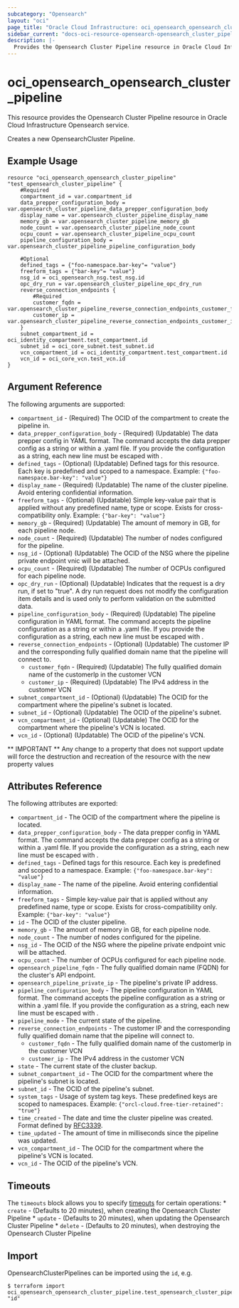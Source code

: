 ```yaml
---
subcategory: "Opensearch"
layout: "oci"
page_title: "Oracle Cloud Infrastructure: oci_opensearch_opensearch_cluster_pipeline"
sidebar_current: "docs-oci-resource-opensearch-opensearch_cluster_pipeline"
description: |-
  Provides the Opensearch Cluster Pipeline resource in Oracle Cloud Infrastructure Opensearch service
---
```


# oci_opensearch_opensearch_cluster_pipeline
This resource provides the Opensearch Cluster Pipeline resource in Oracle Cloud Infrastructure Opensearch service.

Creates a new OpensearchCluster Pipeline.


## Example Usage

```hcl
resource "oci_opensearch_opensearch_cluster_pipeline" "test_opensearch_cluster_pipeline" {
	#Required
	compartment_id = var.compartment_id
	data_prepper_configuration_body = var.opensearch_cluster_pipeline_data_prepper_configuration_body
	display_name = var.opensearch_cluster_pipeline_display_name
	memory_gb = var.opensearch_cluster_pipeline_memory_gb
	node_count = var.opensearch_cluster_pipeline_node_count
	ocpu_count = var.opensearch_cluster_pipeline_ocpu_count
	pipeline_configuration_body = var.opensearch_cluster_pipeline_pipeline_configuration_body

	#Optional
	defined_tags = {"foo-namespace.bar-key"= "value"}
	freeform_tags = {"bar-key"= "value"}
	nsg_id = oci_opensearch_nsg.test_nsg.id
	opc_dry_run = var.opensearch_cluster_pipeline_opc_dry_run
	reverse_connection_endpoints {
		#Required
		customer_fqdn = var.opensearch_cluster_pipeline_reverse_connection_endpoints_customer_fqdn
		customer_ip = var.opensearch_cluster_pipeline_reverse_connection_endpoints_customer_ip
	}
	subnet_compartment_id = oci_identity_compartment.test_compartment.id
	subnet_id = oci_core_subnet.test_subnet.id
	vcn_compartment_id = oci_identity_compartment.test_compartment.id
	vcn_id = oci_core_vcn.test_vcn.id
}
```

## Argument Reference

The following arguments are supported:

* `compartment_id` - (Required) The OCID of the compartment to create the pipeline in.
* `data_prepper_configuration_body` - (Required) (Updatable) The data prepper config in YAML format. The command accepts the data prepper config as a string or within a .yaml file. If you provide the configuration as a string, each new line must be escaped with \. 
* `defined_tags` - (Optional) (Updatable) Defined tags for this resource. Each key is predefined and scoped to a namespace. Example: `{"foo-namespace.bar-key": "value"}` 
* `display_name` - (Required) (Updatable) The name of the cluster pipeline. Avoid entering confidential information.
* `freeform_tags` - (Optional) (Updatable) Simple key-value pair that is applied without any predefined name, type or scope. Exists for cross-compatibility only. Example: `{"bar-key": "value"}` 
* `memory_gb` - (Required) (Updatable) The amount of memory in GB, for each pipeline node.
* `node_count` - (Required) (Updatable) The number of nodes configured for the pipeline.
* `nsg_id` - (Optional) (Updatable) The OCID of the NSG where the pipeline private endpoint vnic will be attached.
* `ocpu_count` - (Required) (Updatable) The number of OCPUs configured for each pipeline node.
* `opc_dry_run` - (Optional) (Updatable) Indicates that the request is a dry run, if set to "true". A dry run request does not modify the configuration item details and is used only to perform validation on the submitted data. 
* `pipeline_configuration_body` - (Required) (Updatable) The pipeline configuration in YAML format. The command accepts the pipeline configuration as a string or within a .yaml file. If you provide the configuration as a string, each new line must be escaped with \. 
* `reverse_connection_endpoints` - (Optional) (Updatable) The customer IP and the corresponding fully qualified domain name that the pipeline will connect to.
	* `customer_fqdn` - (Required) (Updatable) The fully qualified domain name of the customerIp in the customer VCN
	* `customer_ip` - (Required) (Updatable) The IPv4 address in the customer VCN
* `subnet_compartment_id` - (Optional) (Updatable) The OCID for the compartment where the pipeline's subnet is located.
* `subnet_id` - (Optional) (Updatable) The OCID of the pipeline's subnet.
* `vcn_compartment_id` - (Optional) (Updatable) The OCID for the compartment where the pipeline's VCN is located.
* `vcn_id` - (Optional) (Updatable) The OCID of the pipeline's VCN.


** IMPORTANT **
Any change to a property that does not support update will force the destruction and recreation of the resource with the new property values

## Attributes Reference

The following attributes are exported:

* `compartment_id` - The OCID of the compartment where the pipeline is located.
* `data_prepper_configuration_body` - The data prepper config in YAML format. The command accepts the data prepper config as a string or within a .yaml file. If you provide the configuration as a string, each new line must be escaped with \. 
* `defined_tags` - Defined tags for this resource. Each key is predefined and scoped to a namespace. Example: `{"foo-namespace.bar-key": "value"}` 
* `display_name` - The name of the pipeline. Avoid entering confidential information.
* `freeform_tags` - Simple key-value pair that is applied without any predefined name, type or scope. Exists for cross-compatibility only. Example: `{"bar-key": "value"}` 
* `id` - The OCID of the cluster pipeline.
* `memory_gb` - The amount of memory in GB, for each pipeline node.
* `node_count` - The number of nodes configured for the pipeline.
* `nsg_id` - The OCID of the NSG where the pipeline private endpoint vnic will be attached.
* `ocpu_count` - The number of OCPUs configured for each pipeline node.
* `opensearch_pipeline_fqdn` - The fully qualified domain name (FQDN) for the cluster's API endpoint.
* `opensearch_pipeline_private_ip` - The pipeline's private IP address.
* `pipeline_configuration_body` - The pipeline configuration in YAML format. The command accepts the pipeline configuration as a string or within a .yaml file. If you provide the configuration as a string, each new line must be escaped with \. 
* `pipeline_mode` - The current state of the pipeline.
* `reverse_connection_endpoints` - The customer IP and the corresponding fully qualified domain name that the pipeline will connect to.
	* `customer_fqdn` - The fully qualified domain name of the customerIp in the customer VCN
	* `customer_ip` - The IPv4 address in the customer VCN
* `state` - The current state of the cluster backup.
* `subnet_compartment_id` - The OCID for the compartment where the pipeline's subnet is located.
* `subnet_id` - The OCID of the pipeline's subnet.
* `system_tags` - Usage of system tag keys. These predefined keys are scoped to namespaces. Example: `{"orcl-cloud.free-tier-retained": "true"}` 
* `time_created` - The date and time the cluster pipeline was created. Format defined by [RFC3339](https://tools.ietf.org/html/rfc3339).
* `time_updated` - The amount of time in milliseconds since the pipeline was updated.
* `vcn_compartment_id` - The OCID for the compartment where the pipeline's VCN is located.
* `vcn_id` - The OCID of the pipeline's VCN.

## Timeouts

The `timeouts` block allows you to specify [timeouts](https://registry.terraform.io/providers/oracle/oci/latest/docs/guides/changing_timeouts) for certain operations:
	* `create` - (Defaults to 20 minutes), when creating the Opensearch Cluster Pipeline
	* `update` - (Defaults to 20 minutes), when updating the Opensearch Cluster Pipeline
	* `delete` - (Defaults to 20 minutes), when destroying the Opensearch Cluster Pipeline


## Import

OpensearchClusterPipelines can be imported using the `id`, e.g.

```
$ terraform import oci_opensearch_opensearch_cluster_pipeline.test_opensearch_cluster_pipeline "id"
```

